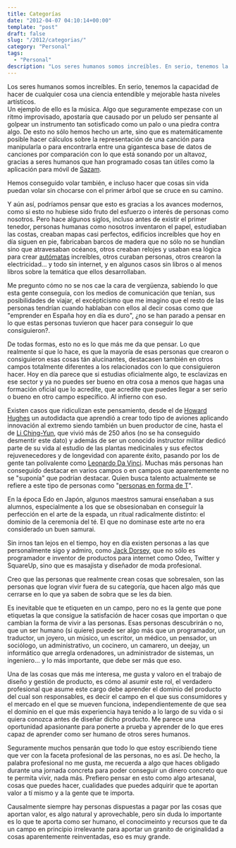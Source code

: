```yaml
---
title: Categorías
date: "2012-04-07 04:10:14+00:00"
template: "post"
draft: false
slug: "/2012/categorias/"
category: "Personal"
tags:
  - "Personal"
description: "Los seres humanos somos increíbles. En serio, tenemos la capacidad de hacer de cualquier cosa una ciencia entendible y mejorable hasta niveles artísticos."
---
```


Los seres humanos somos increíbles. En serio, tenemos la capacidad de hacer de cualquier cosa una ciencia entendible y mejorable hasta niveles artísticos.  
Un ejemplo de ello es la música. Algo que seguramente empezase con un ritmo improvisado, apostaría que causado por un peludo ser pensante al golpear un instrumento tan sotisficado como un palo o una piedra contra algo. De esto no sólo hemos hecho un arte, sino que es matemáticamente posible hacer cálculos sobre la representación de una canción para manipularla o para encontrarla entre una gigantesca base de datos de canciones por comparación con lo que está sonando por un altavoz, gracias a seres humanos que han programado cosas tan útiles como la aplicación para móvil de [Sazam](http://www.shazam.com/).

Hemos conseguido volar también, e incluso hacer que cosas sin vida puedan volar sin chocarse con el primer árbol que se cruce en su camino.

Y aún así, podríamos pensar que esto es gracias a los avances modernos, como si esto no hubiese sido fruto del esfuerzo o interés de personas como nosotros. Pero hace algunos siglos, incluso antes de existir el primer tenedor, personas humanas como nosotros inventaron el papel, estudiaban las costas, creaban mapas casi perfectos, edificios increíbles que hoy en día siguen en pie, fabricaban barcos de madera que no sólo no se hundían sino que atravesaban océanos, otros creaban relojes y usaban esa lógica para crear [autómatas](http://es.wikipedia.org/wiki/Aut%C3%B3mata_(mec%C3%A1nico)) increíbles, otros curaban personas, otros crearon la electricidad... y todo sin internet, y en algunos casos sin libros o al menos libros sobre la temática que ellos desarrollaban.

Me pregunto cómo no se nos cae la cara de vergüenza, sabiendo lo que esta gente conseguía, con los medios de comunicación que tenían, sus posibilidades de viajar, el excépticismo que me imagino que el resto de las personas tendrían cuando hablaban con ellos al decir cosas como que "emprender en España hoy en día es duro", ¿no se han parado a pensar en lo que estas personas tuvieron que hacer para conseguir lo que consiguieron?.

De todas formas, esto no es lo que más me da que pensar. Lo que realmente sí que lo hace, es que la mayoría de esas personas que crearon o consiguieron esas cosas tán alucinantes, destacasen también en otros campos totalmente diferentes a los relacionados con lo que consiguieron hacer.
Hoy en día parece que si estudias oficialmente algo, te esclavizas en ese sector y ya no puedes ser bueno en otra cosa a menos que hagas una formación oficial que lo acredite, que acredite que puedes llegar a ser serio o bueno en otro campo específico.
Al infierno con eso.

Existen casos que ridiculizan este pensamiento, desde el de [Howard Hughes](http://es.wikipedia.org/wiki/Howard_Hughes) un autodidacta que aprendió a crear todo tipo de aviones aplicando innovación al extremo siendo también un buen productor de cine, hasta el de [Li Ching-Yun](http://es.wikipedia.org/wiki/Li_Ching_Yuen), que vivió más de 250 años (no se ha conseguido desmentir este dato) y además de ser un conocido instructor militar dedicó parte de su vida al estudio de las plantas medicinales y sus efectos rejuvenecedores y de longevidad con aparente éxito, pasando por los de gente tan polivalente como [Leonardo Da Vinci](http://es.wikipedia.org/wiki/Leonardo_da_Vinci). Muchas más personas han conseguido destacar en varios campos o en campos que aparentemente no se "suponía" que podrían destacar.
Quien busca talento actualmente se refiere a este tipo de personas como "[personas en forma de T](http://en.wikipedia.org/wiki/T-shaped_skills)".

En la época Edo en Japón, algunos maestros samurai enseñaban a sus alumnos, especialmente a los que se obsesionaban en conseguir la perfección en el arte de la espada, un ritual radicalmente distinto: el dominio de la ceremonia del té. El que no dominase este arte no era considerado un buen samurai.

Sin irnos tan lejos en el tiempo, hoy en día existen personas a las que personalmente sigo y admiro, como [Jack Dorsey](http://es.wikipedia.org/wiki/Jack_Dorsey), que no sólo es programador e inventor de productos para internet como Odeo, Twitter y SquareUp, sino que es masajista y diseñador de moda profesional.

Creo que las personas que realmente crean cosas que sobresalen, son las personas que logran vivir fuera de su categoría, que hacen algo más que cerrarse en lo que ya saben de sobra que se les da bien.

Es inevitable que te etiqueten en un campo, pero no es la gente que pone etiquetas la que consigue la satisfación de hacer cosas que importan o que cambian la forma de vivir a las personas. Esas personas descubrirán o no, que un ser humano (si quiere) puede ser algo más que un programador, un traductor, un joyero, un músico, un escritor, un médico, un pensador, un sociólogo, un administrativo, un cocinero, un camarero, un deejay, un informático que arregla ordenadores, un administrador de sistemas, un ingeniero... y lo más importante, que debe ser más que eso.

Una de las cosas que más me interesa, me gusta y valoro en el trabajo de diseño y gestión de producto, es cómo al asumir este rol, el verdadero profesional que asume este cargo debe aprender el dominio del producto del cual son responsables, es decir el campo en el que sus consumidores y el mercado en el que se mueven funciona, independientemente de que sea el dominio en el que más experiencia haya tenido a lo largo de su vida o si quiera conozca antes de diseñar dicho producto. Me parece una oportunidad apasionante para ponerte a prueba y aprender de lo que eres capaz de aprender como ser humano de otros seres humanos.

Seguramente muchos pensarán que todo lo que estoy escribiendo tiene que ver con la faceta profesional de las personas, no es así. De hecho, la palabra profesional no me gusta, me recuerda a algo que haces obligado durante una jornada concreta para poder conseguir un dinero concreto que te permita vivir, nada más.
Prefiero pensar en esto como algo artesanal, cosas que puedes hacer, cualidades que puedes adquirir que te aportan valor a tí mismo y a la gente que te importa.

Causalmente siempre hay personas dispuestas a pagar por las cosas que aportan valor, es algo natural y aprovechable, pero sin duda lo importante es lo que te aporta como ser humano, el conocimeinto y recursos que te da un campo en principio irrelevante para aportar un granito de originalidad a cosas aparentemente reinventadas, eso es muy grande.
